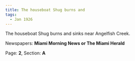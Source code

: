```yaml
---  
title: The houseboat Shug burns and  
tags:  
  - Jan 1926  
---  
```

  
The houseboat Shug burns and sinks near Angelfish Creek.  
  
Newspapers: **Miami Morning News or The Miami Herald**  
  
Page: **2**, Section: **A** 
